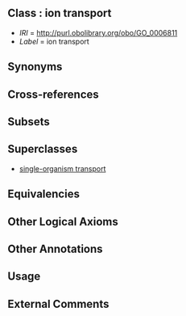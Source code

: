 
## Class : ion transport

 * *IRI* = http://purl.obolibrary.org/obo/GO_0006811
 * *Label* = ion transport

## Synonyms


## Cross-references


## Subsets


## Superclasses

 * [single-organism transport](../../GO/65/GO_0044765.md)

## Equivalencies


## Other Logical Axioms


## Other Annotations


## Usage


## External Comments

